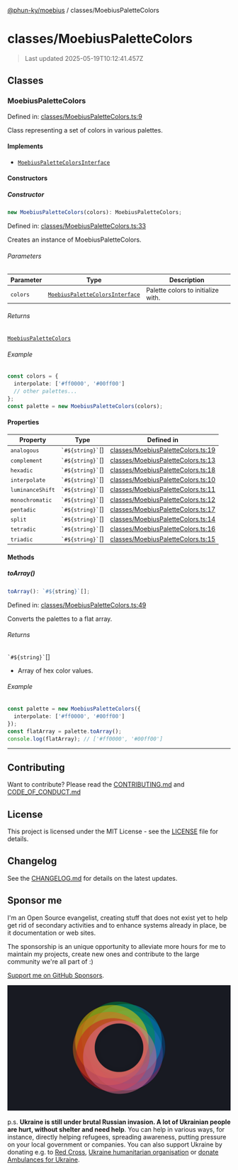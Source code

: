 [@phun-ky/moebius](../README.md) / classes/MoebiusPaletteColors

# classes/MoebiusPaletteColors

> Last updated 2025-05-19T10:12:41.457Z

##

## Classes

### MoebiusPaletteColors

Defined in: [classes/MoebiusPaletteColors.ts:9](https://github.com/phun-ky/moebius/blob/main/src/classes/MoebiusPaletteColors.ts#L9)

Class representing a set of colors in various palettes.

#### Implements

- [`MoebiusPaletteColorsInterface`](../types.md#moebiuspalettecolorsinterface)

#### Constructors

##### Constructor

```ts
new MoebiusPaletteColors(colors): MoebiusPaletteColors;
```

Defined in: [classes/MoebiusPaletteColors.ts:33](https://github.com/phun-ky/moebius/blob/main/src/classes/MoebiusPaletteColors.ts#L33)

Creates an instance of MoebiusPaletteColors.

###### Parameters

| Parameter | Type                                                                         | Description                        |
| --------- | ---------------------------------------------------------------------------- | ---------------------------------- |
| `colors`  | [`MoebiusPaletteColorsInterface`](../types.md#moebiuspalettecolorsinterface) | Palette colors to initialize with. |

###### Returns

[`MoebiusPaletteColors`](#moebiuspalettecolors)

###### Example

```ts
const colors = {
  interpolate: ['#ff0000', '#00ff00']
  // other palettes...
};
const palette = new MoebiusPaletteColors(colors);
```

#### Properties

| Property                                     | Type                  | Defined in                                                                                                                 |
| -------------------------------------------- | --------------------- | -------------------------------------------------------------------------------------------------------------------------- |
| <a id="analogous"></a> `analogous`           | `` `#${string}` ``\[] | [classes/MoebiusPaletteColors.ts:19](https://github.com/phun-ky/moebius/blob/main/src/classes/MoebiusPaletteColors.ts#L19) |
| <a id="complement"></a> `complement`         | `` `#${string}` ``\[] | [classes/MoebiusPaletteColors.ts:13](https://github.com/phun-ky/moebius/blob/main/src/classes/MoebiusPaletteColors.ts#L13) |
| <a id="hexadic"></a> `hexadic`               | `` `#${string}` ``\[] | [classes/MoebiusPaletteColors.ts:18](https://github.com/phun-ky/moebius/blob/main/src/classes/MoebiusPaletteColors.ts#L18) |
| <a id="interpolate"></a> `interpolate`       | `` `#${string}` ``\[] | [classes/MoebiusPaletteColors.ts:10](https://github.com/phun-ky/moebius/blob/main/src/classes/MoebiusPaletteColors.ts#L10) |
| <a id="luminanceshift"></a> `luminanceShift` | `` `#${string}` ``\[] | [classes/MoebiusPaletteColors.ts:11](https://github.com/phun-ky/moebius/blob/main/src/classes/MoebiusPaletteColors.ts#L11) |
| <a id="monochromatic"></a> `monochromatic`   | `` `#${string}` ``\[] | [classes/MoebiusPaletteColors.ts:12](https://github.com/phun-ky/moebius/blob/main/src/classes/MoebiusPaletteColors.ts#L12) |
| <a id="pentadic"></a> `pentadic`             | `` `#${string}` ``\[] | [classes/MoebiusPaletteColors.ts:17](https://github.com/phun-ky/moebius/blob/main/src/classes/MoebiusPaletteColors.ts#L17) |
| <a id="split"></a> `split`                   | `` `#${string}` ``\[] | [classes/MoebiusPaletteColors.ts:14](https://github.com/phun-ky/moebius/blob/main/src/classes/MoebiusPaletteColors.ts#L14) |
| <a id="tetradic"></a> `tetradic`             | `` `#${string}` ``\[] | [classes/MoebiusPaletteColors.ts:16](https://github.com/phun-ky/moebius/blob/main/src/classes/MoebiusPaletteColors.ts#L16) |
| <a id="triadic"></a> `triadic`               | `` `#${string}` ``\[] | [classes/MoebiusPaletteColors.ts:15](https://github.com/phun-ky/moebius/blob/main/src/classes/MoebiusPaletteColors.ts#L15) |

#### Methods

##### toArray()

```ts
toArray(): `#${string}`[];
```

Defined in: [classes/MoebiusPaletteColors.ts:49](https://github.com/phun-ky/moebius/blob/main/src/classes/MoebiusPaletteColors.ts#L49)

Converts the palettes to a flat array.

###### Returns

`` `#${string}` ``\[]

- Array of hex color values.

###### Example

```ts
const palette = new MoebiusPaletteColors({
  interpolate: ['#ff0000', '#00ff00']
});
const flatArray = palette.toArray();
console.log(flatArray); // ['#ff0000', '#00ff00']
```

---

## Contributing

Want to contribute? Please read the [CONTRIBUTING.md](https://github.com/phun-ky/moebius/blob/main/CONTRIBUTING.md) and [CODE_OF_CONDUCT.md](https://github.com/phun-ky/moebius/blob/main/CODE_OF_CONDUCT.md)

## License

This project is licensed under the MIT License - see the [LICENSE](https://github.com/phun-ky/moebius/blob/main/LICENSE) file for details.

## Changelog

See the [CHANGELOG.md](https://github.com/phun-ky/moebius/blob/main/CHANGELOG.md) for details on the latest updates.

## Sponsor me

I'm an Open Source evangelist, creating stuff that does not exist yet to help get rid of secondary activities and to enhance systems already in place, be it documentation or web sites.

The sponsorship is an unique opportunity to alleviate more hours for me to maintain my projects, create new ones and contribute to the large community we're all part of :)

[Support me on GitHub Sponsors](https://github.com/sponsors/phun-ky).

![logo](https://github.com/phun-ky/moebius/blob/main/public/images/logo/logo-ring.png?raw=true)

p.s. **Ukraine is still under brutal Russian invasion. A lot of Ukrainian people are hurt, without shelter and need help**. You can help in various ways, for instance, directly helping refugees, spreading awareness, putting pressure on your local government or companies. You can also support Ukraine by donating e.g. to [Red Cross](https://www.icrc.org/en/donate/ukraine), [Ukraine humanitarian organisation](https://savelife.in.ua/en/donate-en/#donate-army-card-weekly) or [donate Ambulances for Ukraine](https://www.gofundme.com/f/help-to-save-the-lives-of-civilians-in-a-war-zone).

